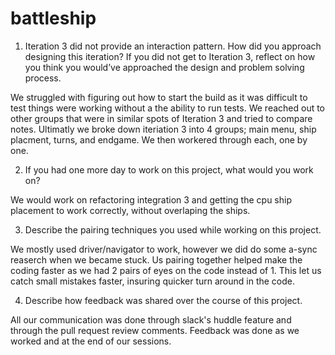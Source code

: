 # battleship


1. Iteration 3 did not provide an interaction pattern. How did you approach designing this iteration? If you did not get to Iteration 3, reflect on how you think you would’ve approached the design and problem solving process.

We struggled with figuring out how to start the build as it was difficult to test things were working without a the ability to run tests.
We reached out to other groups that were in similar spots of Iteration 3 and tried to compare notes. Ultimatly we broke down iteriation 3 into 4 groups; main menu, ship placment, turns, and endgame. We then workered through each, one by one.

2. If you had one more day to work on this project, what would you work on?

We would work on refactoring integration 3 and getting the cpu ship placement to work correctly, without overlaping the ships.

3. Describe the pairing techniques you used while working on this project.

We mostly used driver/navigator to work, however we did do some a-sync reaserch when we became stuck. Us pairing together helped make the coding faster as we had 2 pairs of eyes on the code instead of 1. This let us catch small mistakes faster, insuring quicker turn around in the code.

4. Describe how feedback was shared over the course of this project.

All our communication was done through slack's huddle feature and through the pull request review comments. Feedback was done as we worked and at the end of our sessions.